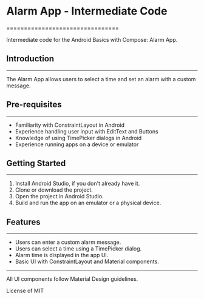 # Alarm App - Intermediate Code
================================

Intermediate code for the Android Basics with Compose: Alarm App.


## Introduction
------------
The Alarm App allows users to select a time and set an alarm with a custom message.


## Pre-requisites
--------------
* Familiarity with ConstraintLayout in Android
* Experience handling user input with EditText and Buttons
* Knowledge of using TimePicker dialogs in Android
* Experience running apps on a device or emulator


## Getting Started
---------------
1. Install Android Studio, if you don't already have it.
2. Clone or download the project.
3. Open the project in Android Studio.
4. Build and run the app on an emulator or a physical device.


## Features
----------
* Users can enter a custom alarm message.
* Users can select a time using a TimePicker dialog.
* Alarm time is displayed in the app UI.
* Basic UI with ConstraintLayout and Material components.

---
All UI components follow Material Design guidelines.

License of MIT
